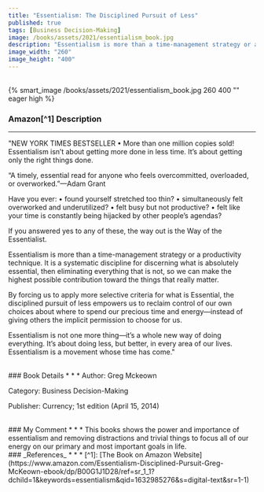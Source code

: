 ```yaml
---
title: "Essentialism: The Disciplined Pursuit of Less"
published: true
tags: [Business Decision-Making]
image: /books/assets/2021/essentialism_book.jpg
description: "Essentialism is more than a time-management strategy or a productivity technique. It is a systematic discipline for discerning what is absolutely essential, then eliminating everything that is not, so we can make the highest possible contribution toward the things that really matter."
image_width: "260"
image_height: "400"
---
```


<br>
{% smart_image /books/assets/2021/essentialism_book.jpg 260 400 "" eager high %}
<br>

### Amazon[^1] Description
* * *
"NEW YORK TIMES BESTSELLER • More than one million copies sold! Essentialism isn’t about getting more done in less time. It’s about getting only the right things done.

“A timely, essential read for anyone who feels overcommitted, overloaded, or overworked.”—Adam Grant

Have you ever:
• found yourself stretched too thin?
• simultaneously felt overworked and underutilized?
• felt busy but not productive?
• felt like your time is constantly being hijacked by other people’s agendas?

If you answered yes to any of these, the way out is the Way of the Essentialist.

Essentialism is more than a time-management strategy or a productivity technique. It is a systematic discipline for discerning what is absolutely essential, then eliminating everything that is not, so we can make the highest possible contribution toward the things that really matter.

By forcing us to apply more selective criteria for what is Essential, the disciplined pursuit of less empowers us to reclaim control of our own choices about where to spend our precious time and energy—instead of giving others the implicit permission to choose for us.

Essentialism is not one more thing—it’s a whole new way of doing everything. It’s about doing less, but better, in every area of our lives. Essentialism is a movement whose time has come."

<br>
### Book Details
* * *
Author: Greg Mckeown

Category: Business Decision-Making

Publisher: Currency; 1st edition (April 15, 2014)

<br>
### My Comment
* * *
This books shows the power and importance of essentialism and removing distractions and trivial things to focus all of our energy on our primary and most important goals in life.

<br>
### _References_
* * *
[^1]: [The Book on Amazon Website](https://www.amazon.com/Essentialism-Disciplined-Pursuit-Greg-McKeown-ebook/dp/B00G1J1D28/ref=sr_1_1?dchild=1&keywords=essentialism&qid=1632985276&s=digital-text&sr=1-1)
